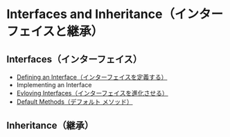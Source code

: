 # Interfaces and Inheritance（インターフェイスと継承）

## Interfaces（インターフェイス）
- [Defining an Interface（インターフェイスを定義する）](./interfaces/defining_an_interface.md)
- Implementing an Interface
- [Evloving Interfaces（インターフェイスを進化させる）](./interfaces/evolving_interfaces.md)
- [Default Methods（デフォルト メソッド）](./interfaces/default_methods.md)

## Inheritance（継承）
